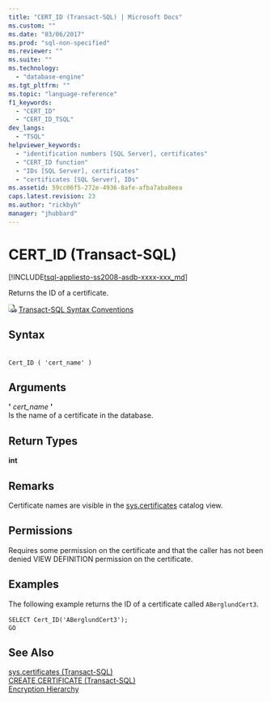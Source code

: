 ```yaml
---
title: "CERT_ID (Transact-SQL) | Microsoft Docs"
ms.custom: ""
ms.date: "03/06/2017"
ms.prod: "sql-non-specified"
ms.reviewer: ""
ms.suite: ""
ms.technology: 
  - "database-engine"
ms.tgt_pltfrm: ""
ms.topic: "language-reference"
f1_keywords: 
  - "CERT_ID"
  - "CERT_ID_TSQL"
dev_langs: 
  - "TSQL"
helpviewer_keywords: 
  - "identification numbers [SQL Server], certificates"
  - "CERT_ID function"
  - "IDs [SQL Server], certificates"
  - "certificates [SQL Server], IDs"
ms.assetid: 59cc06f5-272e-4936-8afe-afba7aba8eea
caps.latest.revision: 23
ms.author: "rickbyh"
manager: "jhubbard"
---
```

# CERT_ID (Transact-SQL)
[!INCLUDE[tsql-appliesto-ss2008-asdb-xxxx-xxx_md](../../relational-databases/import-export/includes/tsql-appliesto-ss2008-asdb-xxxx-xxx-md.md)]

  Returns the ID of a certificate.  
  
 ![Topic link icon](../../database-engine/configure/windows/media/topic-link.gif "Topic link icon") [Transact-SQL Syntax Conventions](../../t-sql/language-elements/transact-sql-syntax-conventions-transact-sql.md)  
  
## Syntax  
  
```  
  
Cert_ID ( 'cert_name' )  
```  
  
## Arguments  
 **'** *cert_name* **'**  
 Is the name of a certificate in the database.  
  
## Return Types  
 **int**  
  
## Remarks  
 Certificate names are visible in the [sys.certificates](../../relational-databases/reference/system-catalog-views/sys.certificates-transact-sql.md) catalog view.  
  
## Permissions  
 Requires some permission on the certificate and that the caller has not been denied VIEW DEFINITION permission on the certificate.  
  
## Examples  
 The following example returns the ID of a certificate called `ABerglundCert3`.  
  
```  
SELECT Cert_ID('ABerglundCert3');  
GO  
```  
  
## See Also  
 [sys.certificates &#40;Transact-SQL&#41;](../../relational-databases/reference/system-catalog-views/sys.certificates-transact-sql.md)   
 [CREATE CERTIFICATE &#40;Transact-SQL&#41;](../../t-sql/statements/create-certificate-transact-sql.md)   
 [Encryption Hierarchy](../../relational-databases/security/encryption/encryption-hierarchy.md)  
  
  